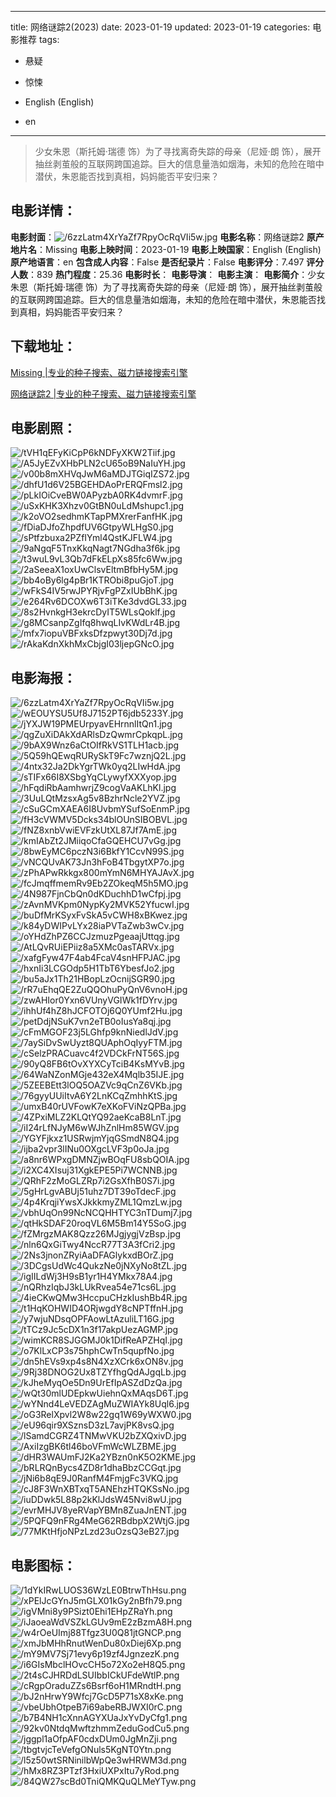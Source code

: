 
---
title: 网络谜踪2(2023)
date: 2023-01-19
updated: 2023-01-19
categories: 电影推荐
tags:
- 悬疑
- 惊悚

- English (English)
- en
---


> 少女朱恩（斯托姆·瑞德 饰）为了寻找离奇失踪的母亲（尼娅·朗 饰），展开抽丝剥茧般的互联网跨国追踪。巨大的信息量浩如烟海，未知的危险在暗中潜伏，朱恩能否找到真相，妈妈能否平安归来？

## **电影详情**：

**电影封面**：<img src="https://image.tmdb.org/t/p/w200/6zzLatm4XrYaZf7RpyOcRqVIi5w.jpg" alt="/6zzLatm4XrYaZf7RpyOcRqVIi5w.jpg" title="/6zzLatm4XrYaZf7RpyOcRqVIi5w.jpg">
**电影名称**：网络谜踪2
**原产地片名**：Missing
**电影上映时间**：2023-01-19
**电影上映国家**：English (English)
**原产地语言**：en
**包含成人内容**：False
**是否纪录片**：False
**电影评分**：7.497
**评分人数**：839
**热门程度**：25.36
**电影时长**：
**电影导演**：
**电影主演**：
**电影简介**：少女朱恩（斯托姆·瑞德 饰）为了寻找离奇失踪的母亲（尼娅·朗 饰），展开抽丝剥茧般的互联网跨国追踪。巨大的信息量浩如烟海，未知的危险在暗中潜伏，朱恩能否找到真相，妈妈能否平安归来？

## **下载地址**：
[Missing |专业的种子搜索、磁力链接搜索引擎](https://movie.amd794.com:2083/?search=Missing&ordering=&mode=match_phrase&page_size=10&page=1)

[网络谜踪2 |专业的种子搜索、磁力链接搜索引擎](https://movie.amd794.com:2083/?search=%E7%BD%91%E7%BB%9C%E8%B0%9C%E8%B8%AA2&ordering=&mode=match_phrase&page_size=10&page=1)
 

## **电影剧照**：
<img src="https://image.tmdb.org/t/p/original/tVH1qEFyKiCpP6kNDFyXKW2Tiif.jpg" alt="/tVH1qEFyKiCpP6kNDFyXKW2Tiif.jpg" title="/tVH1qEFyKiCpP6kNDFyXKW2Tiif.jpg"><img src="https://image.tmdb.org/t/p/original/A5JyEZvXHbPLN2cU65oB9NaIuYH.jpg" alt="/A5JyEZvXHbPLN2cU65oB9NaIuYH.jpg" title="/A5JyEZvXHbPLN2cU65oB9NaIuYH.jpg"><img src="https://image.tmdb.org/t/p/original/v00b8mXHVqJwM6aMDJTGiqIZS72.jpg" alt="/v00b8mXHVqJwM6aMDJTGiqIZS72.jpg" title="/v00b8mXHVqJwM6aMDJTGiqIZS72.jpg"><img src="https://image.tmdb.org/t/p/original/dhfU1d6V25BGEHDAoPrERQFmsl2.jpg" alt="/dhfU1d6V25BGEHDAoPrERQFmsl2.jpg" title="/dhfU1d6V25BGEHDAoPrERQFmsl2.jpg"><img src="https://image.tmdb.org/t/p/original/pLkIOiCveBW0APyzbA0RK4dvmrF.jpg" alt="/pLkIOiCveBW0APyzbA0RK4dvmrF.jpg" title="/pLkIOiCveBW0APyzbA0RK4dvmrF.jpg"><img src="https://image.tmdb.org/t/p/original/uSxKHK3Xhzv0GtBN0uLdMshupc1.jpg" alt="/uSxKHK3Xhzv0GtBN0uLdMshupc1.jpg" title="/uSxKHK3Xhzv0GtBN0uLdMshupc1.jpg"><img src="https://image.tmdb.org/t/p/original/k2oVO2sedhmKTapPMXrerFanfHK.jpg" alt="/k2oVO2sedhmKTapPMXrerFanfHK.jpg" title="/k2oVO2sedhmKTapPMXrerFanfHK.jpg"><img src="https://image.tmdb.org/t/p/original/fDiaDJfoZhpdfUV6GtpyWLHgS0.jpg" alt="/fDiaDJfoZhpdfUV6GtpyWLHgS0.jpg" title="/fDiaDJfoZhpdfUV6GtpyWLHgS0.jpg"><img src="https://image.tmdb.org/t/p/original/sPtfzbuxa2PZfIYml4QstKJFLW4.jpg" alt="/sPtfzbuxa2PZfIYml4QstKJFLW4.jpg" title="/sPtfzbuxa2PZfIYml4QstKJFLW4.jpg"><img src="https://image.tmdb.org/t/p/original/9aNgqF5TnxKkqNagt7NGdha3f6k.jpg" alt="/9aNgqF5TnxKkqNagt7NGdha3f6k.jpg" title="/9aNgqF5TnxKkqNagt7NGdha3f6k.jpg"><img src="https://image.tmdb.org/t/p/original/t3wuL9vL3Qb7dFkELpXs85fc6Ww.jpg" alt="/t3wuL9vL3Qb7dFkELpXs85fc6Ww.jpg" title="/t3wuL9vL3Qb7dFkELpXs85fc6Ww.jpg"><img src="https://image.tmdb.org/t/p/original/2aSeeaX1oxUwClsvEltmBfbHy5M.jpg" alt="/2aSeeaX1oxUwClsvEltmBfbHy5M.jpg" title="/2aSeeaX1oxUwClsvEltmBfbHy5M.jpg"><img src="https://image.tmdb.org/t/p/original/bb4oBy6lg4pBr1KTRObi8puGjoT.jpg" alt="/bb4oBy6lg4pBr1KTRObi8puGjoT.jpg" title="/bb4oBy6lg4pBr1KTRObi8puGjoT.jpg"><img src="https://image.tmdb.org/t/p/original/wFkS4IV5rwJPYRjvFgPZxIUbBhK.jpg" alt="/wFkS4IV5rwJPYRjvFgPZxIUbBhK.jpg" title="/wFkS4IV5rwJPYRjvFgPZxIUbBhK.jpg"><img src="https://image.tmdb.org/t/p/original/e264Rv6DCOXw6T3iTKe3dvdGL33.jpg" alt="/e264Rv6DCOXw6T3iTKe3dvdGL33.jpg" title="/e264Rv6DCOXw6T3iTKe3dvdGL33.jpg"><img src="https://image.tmdb.org/t/p/original/8s2HvnkgH3ekrcDyIT5WLsQoklf.jpg" alt="/8s2HvnkgH3ekrcDyIT5WLsQoklf.jpg" title="/8s2HvnkgH3ekrcDyIT5WLsQoklf.jpg"><img src="https://image.tmdb.org/t/p/original/g8MCsanpZgIfq8hwqLIvKWdLr4B.jpg" alt="/g8MCsanpZgIfq8hwqLIvKWdLr4B.jpg" title="/g8MCsanpZgIfq8hwqLIvKWdLr4B.jpg"><img src="https://image.tmdb.org/t/p/original/mfx7iopuVBFxksDfzpwyt30Dj7d.jpg" alt="/mfx7iopuVBFxksDfzpwyt30Dj7d.jpg" title="/mfx7iopuVBFxksDfzpwyt30Dj7d.jpg"><img src="https://image.tmdb.org/t/p/original/rAkaKdnXkhMxCbjgI03ljepGNcO.jpg" alt="/rAkaKdnXkhMxCbjgI03ljepGNcO.jpg" title="/rAkaKdnXkhMxCbjgI03ljepGNcO.jpg">

## **电影海报**：
<img src="https://image.tmdb.org/t/p/original/6zzLatm4XrYaZf7RpyOcRqVIi5w.jpg" alt="/6zzLatm4XrYaZf7RpyOcRqVIi5w.jpg" title="/6zzLatm4XrYaZf7RpyOcRqVIi5w.jpg"><img src="https://image.tmdb.org/t/p/original/wEOUYSU5Uf8J7152PT6jdb5233Y.jpg" alt="/wEOUYSU5Uf8J7152PT6jdb5233Y.jpg" title="/wEOUYSU5Uf8J7152PT6jdb5233Y.jpg"><img src="https://image.tmdb.org/t/p/original/jYXJW19PMEUrpyavEHrnnlItQn1.jpg" alt="/jYXJW19PMEUrpyavEHrnnlItQn1.jpg" title="/jYXJW19PMEUrpyavEHrnnlItQn1.jpg"><img src="https://image.tmdb.org/t/p/original/qgZuXiDAkXdARlsDzQwmrCpkqpL.jpg" alt="/qgZuXiDAkXdARlsDzQwmrCpkqpL.jpg" title="/qgZuXiDAkXdARlsDzQwmrCpkqpL.jpg"><img src="https://image.tmdb.org/t/p/original/9bAX9Wnz6aCtOIfRkVS1TLH1acb.jpg" alt="/9bAX9Wnz6aCtOIfRkVS1TLH1acb.jpg" title="/9bAX9Wnz6aCtOIfRkVS1TLH1acb.jpg"><img src="https://image.tmdb.org/t/p/original/5Q59hQEwqRURySkT9Fc7wznjQ2L.jpg" alt="/5Q59hQEwqRURySkT9Fc7wznjQ2L.jpg" title="/5Q59hQEwqRURySkT9Fc7wznjQ2L.jpg"><img src="https://image.tmdb.org/t/p/original/4ntx32Ja2DkYgrTWk0yq2LIwHdA.jpg" alt="/4ntx32Ja2DkYgrTWk0yq2LIwHdA.jpg" title="/4ntx32Ja2DkYgrTWk0yq2LIwHdA.jpg"><img src="https://image.tmdb.org/t/p/original/sTIFx66I8XSbgYqCLywyfXXXyop.jpg" alt="/sTIFx66I8XSbgYqCLywyfXXXyop.jpg" title="/sTIFx66I8XSbgYqCLywyfXXXyop.jpg"><img src="https://image.tmdb.org/t/p/original/hFqdiRbAamhwrjZ9cogVaAKLhKl.jpg" alt="/hFqdiRbAamhwrjZ9cogVaAKLhKl.jpg" title="/hFqdiRbAamhwrjZ9cogVaAKLhKl.jpg"><img src="https://image.tmdb.org/t/p/original/3UuLQtMzsxAg5v8BzhrNcle2YVZ.jpg" alt="/3UuLQtMzsxAg5v8BzhrNcle2YVZ.jpg" title="/3UuLQtMzsxAg5v8BzhrNcle2YVZ.jpg"><img src="https://image.tmdb.org/t/p/original/cSuGCmXAEA6I8UvbmYSufSoEnmP.jpg" alt="/cSuGCmXAEA6I8UvbmYSufSoEnmP.jpg" title="/cSuGCmXAEA6I8UvbmYSufSoEnmP.jpg"><img src="https://image.tmdb.org/t/p/original/fH3cVWMV5Dcks34blOUnSIBOBVL.jpg" alt="/fH3cVWMV5Dcks34blOUnSIBOBVL.jpg" title="/fH3cVWMV5Dcks34blOUnSIBOBVL.jpg"><img src="https://image.tmdb.org/t/p/original/fNZ8xnbVwiEVFzkUtXL87Jf7AmE.jpg" alt="/fNZ8xnbVwiEVFzkUtXL87Jf7AmE.jpg" title="/fNZ8xnbVwiEVFzkUtXL87Jf7AmE.jpg"><img src="https://image.tmdb.org/t/p/original/kmIAbZt2JMiiqoCfaGQEHCU7vGg.jpg" alt="/kmIAbZt2JMiiqoCfaGQEHCU7vGg.jpg" title="/kmIAbZt2JMiiqoCfaGQEHCU7vGg.jpg"><img src="https://image.tmdb.org/t/p/original/8bwEyMC6pczN3i6BkfY1CcvN99S.jpg" alt="/8bwEyMC6pczN3i6BkfY1CcvN99S.jpg" title="/8bwEyMC6pczN3i6BkfY1CcvN99S.jpg"><img src="https://image.tmdb.org/t/p/original/vNCQUvAK73Jn3hFoB4TbgytXP7o.jpg" alt="/vNCQUvAK73Jn3hFoB4TbgytXP7o.jpg" title="/vNCQUvAK73Jn3hFoB4TbgytXP7o.jpg"><img src="https://image.tmdb.org/t/p/original/zPhAPwRkkgx800mYmN6MHYAJAvX.jpg" alt="/zPhAPwRkkgx800mYmN6MHYAJAvX.jpg" title="/zPhAPwRkkgx800mYmN6MHYAJAvX.jpg"><img src="https://image.tmdb.org/t/p/original/fcJmqffmemRv9Eb2ZOkeqM5h5MO.jpg" alt="/fcJmqffmemRv9Eb2ZOkeqM5h5MO.jpg" title="/fcJmqffmemRv9Eb2ZOkeqM5h5MO.jpg"><img src="https://image.tmdb.org/t/p/original/4N987FjnCbQn0dKDuchhD1wCfpj.jpg" alt="/4N987FjnCbQn0dKDuchhD1wCfpj.jpg" title="/4N987FjnCbQn0dKDuchhD1wCfpj.jpg"><img src="https://image.tmdb.org/t/p/original/zAvnMVKpm0NypKy2MVK52YfucwI.jpg" alt="/zAvnMVKpm0NypKy2MVK52YfucwI.jpg" title="/zAvnMVKpm0NypKy2MVK52YfucwI.jpg"><img src="https://image.tmdb.org/t/p/original/buDfMrKSyxFvSkA5vCWH8xBKwez.jpg" alt="/buDfMrKSyxFvSkA5vCWH8xBKwez.jpg" title="/buDfMrKSyxFvSkA5vCWH8xBKwez.jpg"><img src="https://image.tmdb.org/t/p/original/k84yDWIPvLYx28iaPVTaZwb3wCv.jpg" alt="/k84yDWIPvLYx28iaPVTaZwb3wCv.jpg" title="/k84yDWIPvLYx28iaPVTaZwb3wCv.jpg"><img src="https://image.tmdb.org/t/p/original/oYHdZhPZ6CCJzmuzPgeaajUttqg.jpg" alt="/oYHdZhPZ6CCJzmuzPgeaajUttqg.jpg" title="/oYHdZhPZ6CCJzmuzPgeaajUttqg.jpg"><img src="https://image.tmdb.org/t/p/original/AtLQvRUiEPiiz8a5XMc0asTARVx.jpg" alt="/AtLQvRUiEPiiz8a5XMc0asTARVx.jpg" title="/AtLQvRUiEPiiz8a5XMc0asTARVx.jpg"><img src="https://image.tmdb.org/t/p/original/xafgFyw47F4ab4FcaV4snHFPJAC.jpg" alt="/xafgFyw47F4ab4FcaV4snHFPJAC.jpg" title="/xafgFyw47F4ab4FcaV4snHFPJAC.jpg"><img src="https://image.tmdb.org/t/p/original/hxnIi3LCGOdp5H1TbT6YbesfJo2.jpg" alt="/hxnIi3LCGOdp5H1TbT6YbesfJo2.jpg" title="/hxnIi3LCGOdp5H1TbT6YbesfJo2.jpg"><img src="https://image.tmdb.org/t/p/original/bu5aJx1Th21HBopLzOcnijSGR90.jpg" alt="/bu5aJx1Th21HBopLzOcnijSGR90.jpg" title="/bu5aJx1Th21HBopLzOcnijSGR90.jpg"><img src="https://image.tmdb.org/t/p/original/rR7uEhqQE2ZuQQOhuPyQnV6vnoH.jpg" alt="/rR7uEhqQE2ZuQQOhuPyQnV6vnoH.jpg" title="/rR7uEhqQE2ZuQQOhuPyQnV6vnoH.jpg"><img src="https://image.tmdb.org/t/p/original/zwAHIor0Yxn6VUnyVGIWk1fDYrv.jpg" alt="/zwAHIor0Yxn6VUnyVGIWk1fDYrv.jpg" title="/zwAHIor0Yxn6VUnyVGIWk1fDYrv.jpg"><img src="https://image.tmdb.org/t/p/original/ihhUf4hZ8hJCFOTOj6Q0YUmf2Hu.jpg" alt="/ihhUf4hZ8hJCFOTOj6Q0YUmf2Hu.jpg" title="/ihhUf4hZ8hJCFOTOj6Q0YUmf2Hu.jpg"><img src="https://image.tmdb.org/t/p/original/petDdjNSuK7vn2eTB0oIusYa8qj.jpg" alt="/petDdjNSuK7vn2eTB0oIusYa8qj.jpg" title="/petDdjNSuK7vn2eTB0oIusYa8qj.jpg"><img src="https://image.tmdb.org/t/p/original/cFmMGOF23j5LGhfp9knNiedlJdV.jpg" alt="/cFmMGOF23j5LGhfp9knNiedlJdV.jpg" title="/cFmMGOF23j5LGhfp9knNiedlJdV.jpg"><img src="https://image.tmdb.org/t/p/original/7aySiDvSwUyzt8QUAphOqIyyFTM.jpg" alt="/7aySiDvSwUyzt8QUAphOqIyyFTM.jpg" title="/7aySiDvSwUyzt8QUAphOqIyyFTM.jpg"><img src="https://image.tmdb.org/t/p/original/cSelzPRACuavc4f2VDCkFrNT56S.jpg" alt="/cSelzPRACuavc4f2VDCkFrNT56S.jpg" title="/cSelzPRACuavc4f2VDCkFrNT56S.jpg"><img src="https://image.tmdb.org/t/p/original/90yQ8FB6tOvXYXCyTciB4KsMYvB.jpg" alt="/90yQ8FB6tOvXYXCyTciB4KsMYvB.jpg" title="/90yQ8FB6tOvXYXCyTciB4KsMYvB.jpg"><img src="https://image.tmdb.org/t/p/original/64WaNZonMGje432eX4Mqlb35IJE.jpg" alt="/64WaNZonMGje432eX4Mqlb35IJE.jpg" title="/64WaNZonMGje432eX4Mqlb35IJE.jpg"><img src="https://image.tmdb.org/t/p/original/5ZEEBEtt3lOQ5OAZVc9qCnZ6VKb.jpg" alt="/5ZEEBEtt3lOQ5OAZVc9qCnZ6VKb.jpg" title="/5ZEEBEtt3lOQ5OAZVc9qCnZ6VKb.jpg"><img src="https://image.tmdb.org/t/p/original/76gyyUUiItvA6Y2LnKCqZmhhKtS.jpg" alt="/76gyyUUiItvA6Y2LnKCqZmhhKtS.jpg" title="/76gyyUUiItvA6Y2LnKCqZmhhKtS.jpg"><img src="https://image.tmdb.org/t/p/original/umxB40rUVFowK7eXKoFViNzQPBa.jpg" alt="/umxB40rUVFowK7eXKoFViNzQPBa.jpg" title="/umxB40rUVFowK7eXKoFViNzQPBa.jpg"><img src="https://image.tmdb.org/t/p/original/4ZPxiMLZ2KLQtYQ92aeKcaB8LnT.jpg" alt="/4ZPxiMLZ2KLQtYQ92aeKcaB8LnT.jpg" title="/4ZPxiMLZ2KLQtYQ92aeKcaB8LnT.jpg"><img src="https://image.tmdb.org/t/p/original/iI24rLfNJyM6wWJhZnlHm85WGV.jpg" alt="/iI24rLfNJyM6wWJhZnlHm85WGV.jpg" title="/iI24rLfNJyM6wWJhZnlHm85WGV.jpg"><img src="https://image.tmdb.org/t/p/original/YGYFjkxz1USRwjmYjqGSmdN8Q4.jpg" alt="/YGYFjkxz1USRwjmYjqGSmdN8Q4.jpg" title="/YGYFjkxz1USRwjmYjqGSmdN8Q4.jpg"><img src="https://image.tmdb.org/t/p/original/ijba2vpr3lINu0OXgcLVF3p0oJa.jpg" alt="/ijba2vpr3lINu0OXgcLVF3p0oJa.jpg" title="/ijba2vpr3lINu0OXgcLVF3p0oJa.jpg"><img src="https://image.tmdb.org/t/p/original/a8nr6WPxgDMNZjwBOqFU8sbQOIA.jpg" alt="/a8nr6WPxgDMNZjwBOqFU8sbQOIA.jpg" title="/a8nr6WPxgDMNZjwBOqFU8sbQOIA.jpg"><img src="https://image.tmdb.org/t/p/original/i2XC4XIsuj31XgkEPE5Pi7WCNNB.jpg" alt="/i2XC4XIsuj31XgkEPE5Pi7WCNNB.jpg" title="/i2XC4XIsuj31XgkEPE5Pi7WCNNB.jpg"><img src="https://image.tmdb.org/t/p/original/QRhF2zMoGLZRp7i2GsXfhB0S7i.jpg" alt="/QRhF2zMoGLZRp7i2GsXfhB0S7i.jpg" title="/QRhF2zMoGLZRp7i2GsXfhB0S7i.jpg"><img src="https://image.tmdb.org/t/p/original/5gHrLgvABUj51uhz7DT39oTdecF.jpg" alt="/5gHrLgvABUj51uhz7DT39oTdecF.jpg" title="/5gHrLgvABUj51uhz7DT39oTdecF.jpg"><img src="https://image.tmdb.org/t/p/original/4p4KrqjiYwsXJkkkmyZML1QmzLw.jpg" alt="/4p4KrqjiYwsXJkkkmyZML1QmzLw.jpg" title="/4p4KrqjiYwsXJkkkmyZML1QmzLw.jpg"><img src="https://image.tmdb.org/t/p/original/vbhUqOn99NcNCQHHTYC3nTDumj7.jpg" alt="/vbhUqOn99NcNCQHHTYC3nTDumj7.jpg" title="/vbhUqOn99NcNCQHHTYC3nTDumj7.jpg"><img src="https://image.tmdb.org/t/p/original/qtHkSDAF20roqVL6M5Bm14Y5SoG.jpg" alt="/qtHkSDAF20roqVL6M5Bm14Y5SoG.jpg" title="/qtHkSDAF20roqVL6M5Bm14Y5SoG.jpg"><img src="https://image.tmdb.org/t/p/original/fZMrgzMAK8Qzz26MJgjygjVzBsp.jpg" alt="/fZMrgzMAK8Qzz26MJgjygjVzBsp.jpg" title="/fZMrgzMAK8Qzz26MJgjygjVzBsp.jpg"><img src="https://image.tmdb.org/t/p/original/nln6QxGiTwy4NccR77T3A3fCri2.jpg" alt="/nln6QxGiTwy4NccR77T3A3fCri2.jpg" title="/nln6QxGiTwy4NccR77T3A3fCri2.jpg"><img src="https://image.tmdb.org/t/p/original/2Ns3jnonZRyiAaDFAGlykxdBOrZ.jpg" alt="/2Ns3jnonZRyiAaDFAGlykxdBOrZ.jpg" title="/2Ns3jnonZRyiAaDFAGlykxdBOrZ.jpg"><img src="https://image.tmdb.org/t/p/original/3DCgsUdWc4QukzNe0jNXyNo8tZL.jpg" alt="/3DCgsUdWc4QukzNe0jNXyNo8tZL.jpg" title="/3DCgsUdWc4QukzNe0jNXyNo8tZL.jpg"><img src="https://image.tmdb.org/t/p/original/igIILdWj3H9sB1yr1H4YMkx78A4.jpg" alt="/igIILdWj3H9sB1yr1H4YMkx78A4.jpg" title="/igIILdWj3H9sB1yr1H4YMkx78A4.jpg"><img src="https://image.tmdb.org/t/p/original/nQRhzIqbJ3kLUkRvea54e71cs6L.jpg" alt="/nQRhzIqbJ3kLUkRvea54e71cs6L.jpg" title="/nQRhzIqbJ3kLUkRvea54e71cs6L.jpg"><img src="https://image.tmdb.org/t/p/original/4ieCKwQMw3HccpuCHzkIushBb4R.jpg" alt="/4ieCKwQMw3HccpuCHzkIushBb4R.jpg" title="/4ieCKwQMw3HccpuCHzkIushBb4R.jpg"><img src="https://image.tmdb.org/t/p/original/t1HqKOHWID4ORjwgdY8cNPTffnH.jpg" alt="/t1HqKOHWID4ORjwgdY8cNPTffnH.jpg" title="/t1HqKOHWID4ORjwgdY8cNPTffnH.jpg"><img src="https://image.tmdb.org/t/p/original/y7wjuNDsqOPFAowLtAzuliLT16G.jpg" alt="/y7wjuNDsqOPFAowLtAzuliLT16G.jpg" title="/y7wjuNDsqOPFAowLtAzuliLT16G.jpg"><img src="https://image.tmdb.org/t/p/original/tTCz9Jc5cDX1n3f17akpUezAGMP.jpg" alt="/tTCz9Jc5cDX1n3f17akpUezAGMP.jpg" title="/tTCz9Jc5cDX1n3f17akpUezAGMP.jpg"><img src="https://image.tmdb.org/t/p/original/wimKCR8SJGGMJ0k1DifReAPZHqI.jpg" alt="/wimKCR8SJGGMJ0k1DifReAPZHqI.jpg" title="/wimKCR8SJGGMJ0k1DifReAPZHqI.jpg"><img src="https://image.tmdb.org/t/p/original/o7KlLxCP3s75hphCwTn5qupfNo.jpg" alt="/o7KlLxCP3s75hphCwTn5qupfNo.jpg" title="/o7KlLxCP3s75hphCwTn5qupfNo.jpg"><img src="https://image.tmdb.org/t/p/original/dn5hEVs9xp4s8N4XzXCrk6xON8v.jpg" alt="/dn5hEVs9xp4s8N4XzXCrk6xON8v.jpg" title="/dn5hEVs9xp4s8N4XzXCrk6xON8v.jpg"><img src="https://image.tmdb.org/t/p/original/9Rj38DNOG2Ux8TZYfhgQdAJgqLb.jpg" alt="/9Rj38DNOG2Ux8TZYfhgQdAJgqLb.jpg" title="/9Rj38DNOG2Ux8TZYfhgQdAJgqLb.jpg"><img src="https://image.tmdb.org/t/p/original/kJheMyqOe5Dn9UrEfIpASZdDzQa.jpg" alt="/kJheMyqOe5Dn9UrEfIpASZdDzQa.jpg" title="/kJheMyqOe5Dn9UrEfIpASZdDzQa.jpg"><img src="https://image.tmdb.org/t/p/original/wQt30mlUDEpkwUiehnQxMAqsD6T.jpg" alt="/wQt30mlUDEpkwUiehnQxMAqsD6T.jpg" title="/wQt30mlUDEpkwUiehnQxMAqsD6T.jpg"><img src="https://image.tmdb.org/t/p/original/wYNnd4LeVEDZAgMuZWIAYk8Uql6.jpg" alt="/wYNnd4LeVEDZAgMuZWIAYk8Uql6.jpg" title="/wYNnd4LeVEDZAgMuZWIAYk8Uql6.jpg"><img src="https://image.tmdb.org/t/p/original/oG3RelXpvl2W8w22gq1W69yWXW0.jpg" alt="/oG3RelXpvl2W8w22gq1W69yWXW0.jpg" title="/oG3RelXpvl2W8w22gq1W69yWXW0.jpg"><img src="https://image.tmdb.org/t/p/original/eU96qir9XSznsD3zL7avjPK8vsQ.jpg" alt="/eU96qir9XSznsD3zL7avjPK8vsQ.jpg" title="/eU96qir9XSznsD3zL7avjPK8vsQ.jpg"><img src="https://image.tmdb.org/t/p/original/lSamdCGRZ4TNMwVKU2bZXQxivD.jpg" alt="/lSamdCGRZ4TNMwVKU2bZXQxivD.jpg" title="/lSamdCGRZ4TNMwVKU2bZXQxivD.jpg"><img src="https://image.tmdb.org/t/p/original/AxiIzgBK6tl46boVFmWcWLZBME.jpg" alt="/AxiIzgBK6tl46boVFmWcWLZBME.jpg" title="/AxiIzgBK6tl46boVFmWcWLZBME.jpg"><img src="https://image.tmdb.org/t/p/original/dHR3WAUmFJ2Ka2YBzn0nK5O2KME.jpg" alt="/dHR3WAUmFJ2Ka2YBzn0nK5O2KME.jpg" title="/dHR3WAUmFJ2Ka2YBzn0nK5O2KME.jpg"><img src="https://image.tmdb.org/t/p/original/bRLRQnBycs4ZD8r1dhaBbzCCGqt.jpg" alt="/bRLRQnBycs4ZD8r1dhaBbzCCGqt.jpg" title="/bRLRQnBycs4ZD8r1dhaBbzCCGqt.jpg"><img src="https://image.tmdb.org/t/p/original/jNi6b8qE9J0RanfM4FmjgFc3VKQ.jpg" alt="/jNi6b8qE9J0RanfM4FmjgFc3VKQ.jpg" title="/jNi6b8qE9J0RanfM4FmjgFc3VKQ.jpg"><img src="https://image.tmdb.org/t/p/original/cJ8F3WnXBTxqT5ANEhzHTQKSsNo.jpg" alt="/cJ8F3WnXBTxqT5ANEhzHTQKSsNo.jpg" title="/cJ8F3WnXBTxqT5ANEhzHTQKSsNo.jpg"><img src="https://image.tmdb.org/t/p/original/iuDDwk5L88p2kKlJdsW45Nvi8wU.jpg" alt="/iuDDwk5L88p2kKlJdsW45Nvi8wU.jpg" title="/iuDDwk5L88p2kKlJdsW45Nvi8wU.jpg"><img src="https://image.tmdb.org/t/p/original/evrMHJV8yeRVapYBMn8ZuaJnENT.jpg" alt="/evrMHJV8yeRVapYBMn8ZuaJnENT.jpg" title="/evrMHJV8yeRVapYBMn8ZuaJnENT.jpg"><img src="https://image.tmdb.org/t/p/original/5PQFQ9nFRg4MeG62RBdbpX2WtjG.jpg" alt="/5PQFQ9nFRg4MeG62RBdbpX2WtjG.jpg" title="/5PQFQ9nFRg4MeG62RBdbpX2WtjG.jpg"><img src="https://image.tmdb.org/t/p/original/77MKtHfjoNPzLzd23uOzsQ3eB27.jpg" alt="/77MKtHfjoNPzLzd23uOzsQ3eB27.jpg" title="/77MKtHfjoNPzLzd23uOzsQ3eB27.jpg">

## **电影图标**：
<img src="https://image.tmdb.org/t/p/original/1dYkIRwLUOS36WzLE0BtrwThHsu.png" alt="/1dYkIRwLUOS36WzLE0BtrwThHsu.png" title="/1dYkIRwLUOS36WzLE0BtrwThHsu.png"><img src="https://image.tmdb.org/t/p/original/xPElJcGYnJ5mGLX01kGy2nBfh79.png" alt="/xPElJcGYnJ5mGLX01kGy2nBfh79.png" title="/xPElJcGYnJ5mGLX01kGy2nBfh79.png"><img src="https://image.tmdb.org/t/p/original/igVMni8y9PSizt0Ehi1EHpZRaYh.png" alt="/igVMni8y9PSizt0Ehi1EHpZRaYh.png" title="/igVMni8y9PSizt0Ehi1EHpZRaYh.png"><img src="https://image.tmdb.org/t/p/original/iJaoeaWdVSZkLGUv9mE2zBzmA8H.png" alt="/iJaoeaWdVSZkLGUv9mE2zBzmA8H.png" title="/iJaoeaWdVSZkLGUv9mE2zBzmA8H.png"><img src="https://image.tmdb.org/t/p/original/w4rOeUImj88Tfgz3U0Q81jtGNCP.png" alt="/w4rOeUImj88Tfgz3U0Q81jtGNCP.png" title="/w4rOeUImj88Tfgz3U0Q81jtGNCP.png"><img src="https://image.tmdb.org/t/p/original/xmJbMHhRnutWenDu80xDiej6Xp.png" alt="/xmJbMHhRnutWenDu80xDiej6Xp.png" title="/xmJbMHhRnutWenDu80xDiej6Xp.png"><img src="https://image.tmdb.org/t/p/original/mY9MV7Sj71evy6p19zf4JgnzezK.png" alt="/mY9MV7Sj71evy6p19zf4JgnzezK.png" title="/mY9MV7Sj71evy6p19zf4JgnzezK.png"><img src="https://image.tmdb.org/t/p/original/i6GIsMbclHOvcCH5o72Xo2eH8Q5.png" alt="/i6GIsMbclHOvcCH5o72Xo2eH8Q5.png" title="/i6GIsMbclHOvcCH5o72Xo2eH8Q5.png"><img src="https://image.tmdb.org/t/p/original/2t4sCJHRDdLSUIbbICkUFdeWtlP.png" alt="/2t4sCJHRDdLSUIbbICkUFdeWtlP.png" title="/2t4sCJHRDdLSUIbbICkUFdeWtlP.png"><img src="https://image.tmdb.org/t/p/original/cRgpOraduZZs6Bsrf6oH1MRndtH.png" alt="/cRgpOraduZZs6Bsrf6oH1MRndtH.png" title="/cRgpOraduZZs6Bsrf6oH1MRndtH.png"><img src="https://image.tmdb.org/t/p/original/bJ2nHrwY9Wfcj7GcD5P71sX8xKe.png" alt="/bJ2nHrwY9Wfcj7GcD5P71sX8xKe.png" title="/bJ2nHrwY9Wfcj7GcD5P71sX8xKe.png"><img src="https://image.tmdb.org/t/p/original/vbeUbhOtpeB7i69abeRBJWXI0rC.png" alt="/vbeUbhOtpeB7i69abeRBJWXI0rC.png" title="/vbeUbhOtpeB7i69abeRBJWXI0rC.png"><img src="https://image.tmdb.org/t/p/original/b7B4NH1cXnnAGYXUaJxYvDyCfg1.png" alt="/b7B4NH1cXnnAGYXUaJxYvDyCfg1.png" title="/b7B4NH1cXnnAGYXUaJxYvDyCfg1.png"><img src="https://image.tmdb.org/t/p/original/92kv0NtdqMwftzhmmZeduGodCu5.png" alt="/92kv0NtdqMwftzhmmZeduGodCu5.png" title="/92kv0NtdqMwftzhmmZeduGodCu5.png"><img src="https://image.tmdb.org/t/p/original/jggpl1aOfpAF0cdxDUm0JgMnZji.png" alt="/jggpl1aOfpAF0cdxDUm0JgMnZji.png" title="/jggpl1aOfpAF0cdxDUm0JgMnZji.png"><img src="https://image.tmdb.org/t/p/original/tbgtvjcTeVefgONuls5KgNT0Ytn.png" alt="/tbgtvjcTeVefgONuls5KgNT0Ytn.png" title="/tbgtvjcTeVefgONuls5KgNT0Ytn.png"><img src="https://image.tmdb.org/t/p/original/l5z50wtSRNinilbWpQe3wHRWM3d.png" alt="/l5z50wtSRNinilbWpQe3wHRWM3d.png" title="/l5z50wtSRNinilbWpQe3wHRWM3d.png"><img src="https://image.tmdb.org/t/p/original/hMx8RZ3PTzf3HxiUXPxItu7yRod.png" alt="/hMx8RZ3PTzf3HxiUXPxItu7yRod.png" title="/hMx8RZ3PTzf3HxiUXPxItu7yRod.png"><img src="https://image.tmdb.org/t/p/original/84QW27scBd0TniQMKQuQLMeYTyw.png" alt="/84QW27scBd0TniQMKQuQLMeYTyw.png" title="/84QW27scBd0TniQMKQuQLMeYTyw.png">
